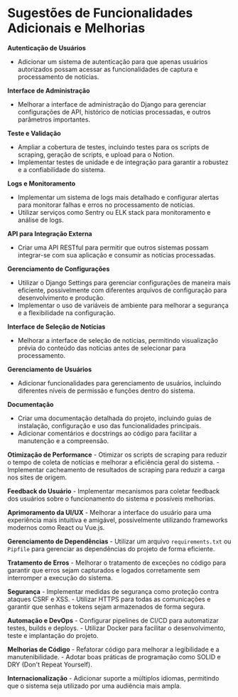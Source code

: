 # Sugestões de Funcionalidades Adicionais e Melhorias

**Autenticação de Usuários**
   - Adicionar um sistema de autenticação para que apenas usuários autorizados possam acessar as funcionalidades de captura e processamento de notícias.

**Interface de Administração**
   - Melhorar a interface de administração do Django para gerenciar configurações de API, histórico de notícias processadas, e outros parâmetros importantes.

**Teste e Validação**
   - Ampliar a cobertura de testes, incluindo testes para os scripts de scraping, geração de scripts, e upload para o Notion.
   - Implementar testes de unidade e de integração para garantir a robustez e a confiabilidade do sistema.

**Logs e Monitoramento**
   - Implementar um sistema de logs mais detalhado e configurar alertas para monitorar falhas e erros no processamento de notícias.
   - Utilizar serviços como Sentry ou ELK stack para monitoramento e análise de logs.

**API para Integração Externa**
   - Criar uma API RESTful para permitir que outros sistemas possam integrar-se com sua aplicação e consumir as notícias processadas.

**Gerenciamento de Configurações**
   - Utilizar o Django Settings para gerenciar configurações de maneira mais eficiente, possivelmente com diferentes arquivos de configuração para desenvolvimento e produção.
   - Implementar o uso de variáveis de ambiente para melhorar a segurança e a flexibilidade na configuração.

**Interface de Seleção de Notícias**
   - Melhorar a interface de seleção de notícias, permitindo visualização prévia do conteúdo das notícias antes de selecionar para processamento.

**Gerenciamento de Usuários**
   - Adicionar funcionalidades para gerenciamento de usuários, incluindo diferentes níveis de permissão e funções dentro do sistema.

**Documentação**
   - Criar uma documentação detalhada do projeto, incluindo guias de instalação, configuração e uso das funcionalidades principais.
   - Adicionar comentários e docstrings ao código para facilitar a manutenção e a compreensão.

**Otimização de Performance**
    - Otimizar os scripts de scraping para reduzir o tempo de coleta de notícias e melhorar a eficiência geral do sistema.
    - Implementar cacheamento de resultados de scraping para reduzir a carga nos sites de origem.

**Feedback do Usuário**
    - Implementar mecanismos para coletar feedback dos usuários sobre o funcionamento do sistema e possíveis melhorias.

**Aprimoramento da UI/UX**
    - Melhorar a interface do usuário para uma experiência mais intuitiva e amigável, possivelmente utilizando frameworks modernos como React ou Vue.js.

**Gerenciamento de Dependências**
    - Utilizar um arquivo `requirements.txt` ou `Pipfile` para gerenciar as dependências do projeto de forma eficiente.

**Tratamento de Erros**
    - Melhorar o tratamento de exceções no código para garantir que erros sejam capturados e logados corretamente sem interromper a execução do sistema.

**Segurança**
    - Implementar medidas de segurança como proteção contra ataques CSRF e XSS.
    - Utilizar HTTPS para todas as comunicações e garantir que senhas e tokens sejam armazenados de forma segura.

**Automação e DevOps**
    - Configurar pipelines de CI/CD para automatizar testes, builds e deploys.
    - Utilizar Docker para facilitar o desenvolvimento, teste e implantação do projeto.

**Melhorias de Código**
    - Refatorar código para melhorar a legibilidade e a manutenibilidade.
    - Adotar boas práticas de programação como SOLID e DRY (Don't Repeat Yourself).

**Internacionalização**
    - Adicionar suporte a múltiplos idiomas, permitindo que o sistema seja utilizado por uma audiência mais ampla.
